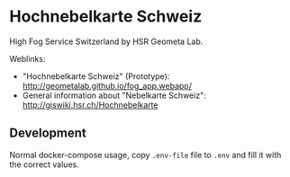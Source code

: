 # Hochnebelkarte Schweiz

High Fog Service Switzerland by HSR Geometa Lab.

Weblinks:

* "Hochnebelkarte Schweiz" (Prototype): http://geometalab.github.io/fog_app.webapp/
* General information about "Nebelkarte Schweiz": http://giswiki.hsr.ch/Hochnebelkarte

## Development

Normal docker-compose usage, copy `.env-file` file to `.env` and fill it
with the correct values.

